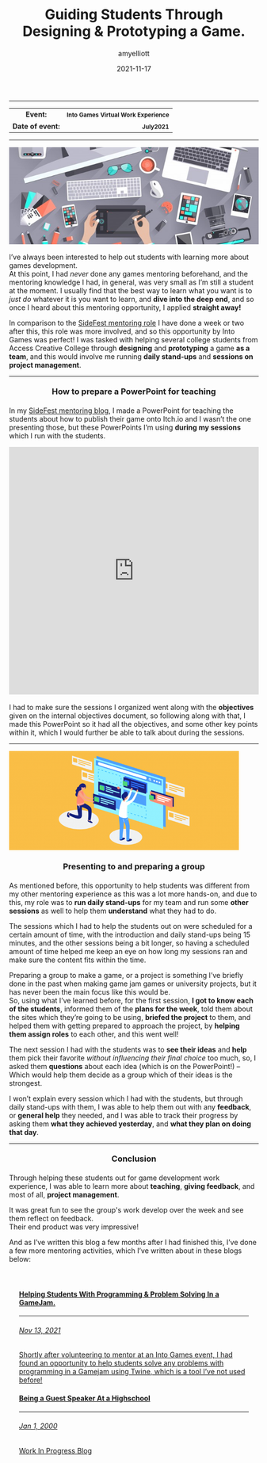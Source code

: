 ﻿---
layout: post
title:  "Guiding Students Through Designing & Prototyping a Game."
type: "Personal Blog"
color: "background-color: firebrick"
summary: "Back in July, I volunteered at Into Games to help a group of students with project management for designing and prototyping a mining game loop. This was my first ever mentoring experience."
author: amyelliott
date: '2021-11-17'
category: ['personal', 'education', 'improvement']
thumbnail: /assets/img/posts/IntoGamesMentoring/cover.png
keywords: personal, education, teaching, reflection, development, improvement
permalink: /blog/guiding-students-through-designing-prototying-a-game/
usemathjax: true
---
<hr>
<div class="table-mobile">
    <table>
            <tr>
            <th style="border: 0px !important">Event:</th>
            <th style="text-align:right; border: 0px !important"><small class="btn btn-col status-button">Into Games Virtual Work Experience</small></th>
        </tr>
        <tr>
            <th style="border: 0px !important">Date of event:</th>
            <th style="text-align:right; border: 0px !important"><small class="btn btn-col status-button">July</small><small class="btn btn-col status-button">2021</small></th>
        </tr>
    </table>
</div>
<hr>
<img class="image-heading" src="/assets/img/posts/IntoGamesMentoring/1.jpg">
<p>I’ve always been interested to help out students with learning more about games development.<br />At this point, I had <em>never</em> done any games mentoring beforehand, and the mentoring knowledge I had, in general, was very small as I’m still a student at the moment. I usually find that the best way to learn what you want is to <em>just do</em> whatever it is you want to learn, and <strong>dive into the deep end</strong>, and so once I heard about this mentoring opportunity, I applied <strong>straight away!</strong></p>
<p>In comparison to the <a href="/blog/helping-students-with-a-gamejam/" style="padding: 0px" target="_blank"> SideFest mentoring role</a> I have done a week or two after this, this role was more involved, and so this opportunity by Into Games was perfect! I was tasked with helping several college students from Access Creative College through <strong>designing</strong> and <strong>prototyping</strong> a game <strong>as a team</strong>, and this would involve me running <strong>daily stand-ups</strong> and <strong>sessions on project management</strong>.</p>
<hr>
<h3 style="text-align:center; margin-top: 20px; margin-bottom: 20px">How to prepare a PowerPoint for teaching</h3>
<p>In my <a href="/blog/helping-students-with-a-gamejam/" style="padding: 0px" target="_blank"> SideFest mentoring blog</a>, I made a PowerPoint for teaching the students about how to publish their game onto Itch.io and I wasn’t the one presenting those, but these PowerPoints I’m using <strong>during my sessions</strong> which I run with the students.</p>
<iframe src="https://onedrive.live.com/embed?cid=9594E849DC7FC39E&amp;resid=9594E849DC7FC39E%2156792&amp;authkey=AFdKFj89onXb39I&amp;em=2&amp;wdAr=1.7777777777777777" width="100%" height="500px" frameborder="0">This is an embedded <a target="_blank" href="https://office.com">Microsoft Office</a> presentation, powered by <a target="_blank" href="https://office.com/webapps">Office</a>.</iframe>
<p>I had to make sure the sessions I organized went along with the <strong>objectives</strong> given on the internal objectives document, so following along with that, I made this PowerPoint so it had all the objectives, and some other key points within it, which I would further be able to talk about during the sessions.</p>
<hr>
<img class="image-heading" src="/assets/img/posts/IntoGamesMentoring/2.png" style="height: 200px !important">
<h3 style="text-align:center; margin-top: 20px; margin-bottom: 20px">Presenting to and preparing a group</h3>
<p>As mentioned before, this opportunity to help students was different from my other mentoring experience as this was a lot more hands-on, and due to this, my role was to <strong>run daily stand-ups</strong> for my team and run some <strong>other sessions</strong> as well to help them <strong>understand</strong> what they had to do.</p>
<p>The sessions which I had to help the students out on were scheduled for a certain amount of time, with the introduction and daily stand-ups being 15 minutes, and the other sessions being a bit longer, so having a scheduled amount of time helped me keep an eye on how long my sessions ran and make sure the content fits within the time.</p>
<p>Preparing a group to make a game, or a project is something I’ve briefly done in the past when making game jam games or university projects, but it has never been the main focus like this would be.<br />So, using what I’ve learned before, for the first session, <strong>I got to know each of the students</strong>, informed them of the <strong>plans for the week</strong>, told them about the sites which they’re going to be using, <strong>briefed the project</strong> to them, and helped them with getting prepared to approach the project, by <strong>helping them assign roles</strong> to each other, and this went well!</p>
<p>The next session I had with the students was to <strong>see their ideas</strong> and <strong>help</strong> them pick their favorite <em>without influencing their final choice</em> too much, so, I asked them <strong>questions</strong> about each idea (which is on the PowerPoint!) – Which would help them decide as a group which of their ideas is the strongest.</p>
<p>I won’t explain every session which I had with the students, but through daily stand-ups with them, I was able to help them out with any <strong>feedback</strong>, or <strong>general help</strong> they needed, and I was able to track their progress by asking them <strong>what they achieved yesterday</strong>, and <strong>what they plan on doing that day</strong>.</p>
<hr>
<h3 style="text-align:center; margin-top: 20px; margin-bottom: 20px">Conclusion</h3>
<p>Through helping these students out for game development work experience, I was able to learn more about <strong>teaching</strong>, <strong>giving feedback</strong>, and most of all, <strong>project management</strong>.</p>
<p>It was great fun to see the group's work develop over the week and see them reflect on feedback.<br />Their end product was very impressive!</p>
<p>And as I’ve written this blog a few months after I had finished this, I’ve done a few more mentoring activities, which I’ve written about in these blogs below:</p>

<div class="row" style="padding: 20px">
  <div class="card blog-post" style="border-radius: 50px; width: 100% !important">
    <a href="/blog/helping-students-with-a-gamejam/" style="padding: 0px" target="_blank">
      <div class="card-body center">
              <h4 class="card-title">Helping Students With Programming & Problem Solving In a GameJam.</h4>
          <hr>
          <h6 class="card-subtitle mb-2 text-muted">Nov 13, 2021</h6>
          <p class="card-text">Shortly after volunteering to mentor at an Into Games event, I had found an opportunity to help students solve any problems with programming in a Gamejam using Twine, which is a tool I’ve not used before!</p>
      </div>
    </a>
  </div>
  <div class="card blog-post" style="border-radius: 50px; width: 100% !important">
    <a href="/wip" style="padding: 0px" target="_blank">
      <div class="card-body center">
              <h4 class="card-title">Being a Guest Speaker At a Highschool</h4>
          <hr>
          <h6 class="card-subtitle mb-2 text-muted">Jan 1, 2000</h6>
          <p class="card-text">Work In Progress Blog</p>
      </div>
    </a>
  </div>
</div>
